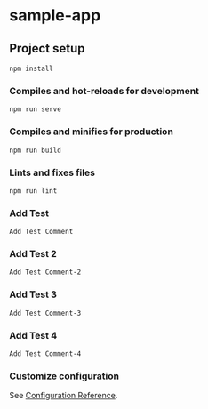 # sample-app

## Project setup
```
npm install
```

### Compiles and hot-reloads for development
```
npm run serve
```

### Compiles and minifies for production
```
npm run build
```

### Lints and fixes files
```
npm run lint
```

### Add Test
```
Add Test Comment
```

### Add Test 2
```
Add Test Comment-2
```

### Add Test 3
```
Add Test Comment-3
```

### Add Test 4
```
Add Test Comment-4
```

### Customize configuration
See [Configuration Reference](https://cli.vuejs.org/config/).
